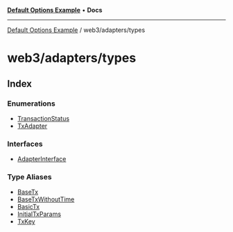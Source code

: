 [**Default Options Example**](../../../README.md) • **Docs**

***

[Default Options Example](../../../modules.md) / web3/adapters/types

# web3/adapters/types

## Index

### Enumerations

- [TransactionStatus](enumerations/TransactionStatus.md)
- [TxAdapter](enumerations/TxAdapter.md)

### Interfaces

- [AdapterInterface](interfaces/AdapterInterface.md)

### Type Aliases

- [BaseTx](type-aliases/BaseTx.md)
- [BaseTxWithoutTime](type-aliases/BaseTxWithoutTime.md)
- [BasicTx](type-aliases/BasicTx.md)
- [InitialTxParams](type-aliases/InitialTxParams.md)
- [TxKey](type-aliases/TxKey.md)
